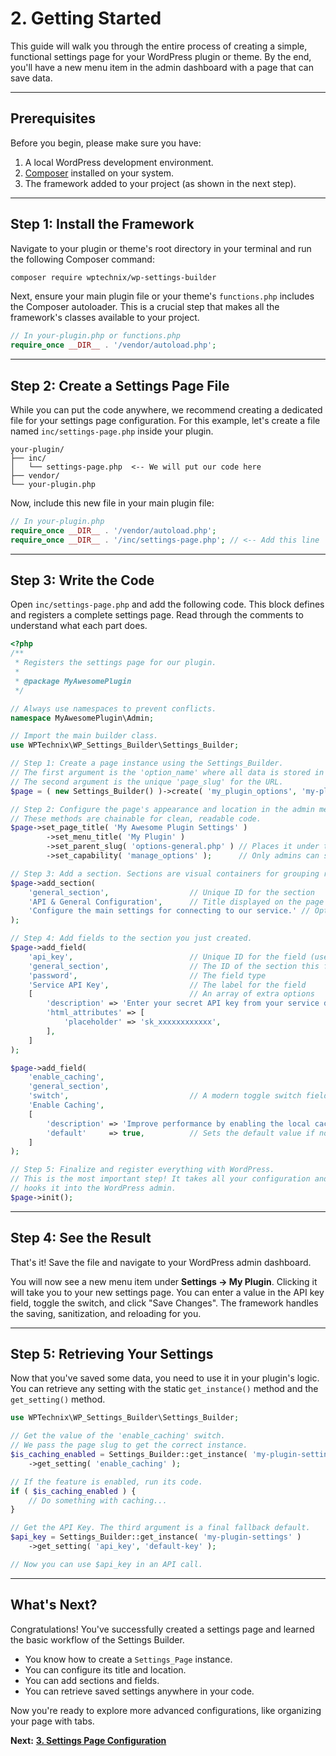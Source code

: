# 2. Getting Started

This guide will walk you through the entire process of creating a simple, functional settings page for your WordPress plugin or theme. By the end, you'll have a new menu item in the admin dashboard with a page that can save data.

---

## Prerequisites

Before you begin, please make sure you have:

1.  A local WordPress development environment.
2.  [Composer](https://getcomposer.org/) installed on your system.
3.  The framework added to your project (as shown in the next step).

---

## Step 1: Install the Framework

Navigate to your plugin or theme's root directory in your terminal and run the following Composer command:

```bash
composer require wptechnix/wp-settings-builder
```

Next, ensure your main plugin file or your theme's `functions.php` includes the Composer autoloader. This is a crucial step that makes all the framework's classes available to your project.

```php
// In your-plugin.php or functions.php
require_once __DIR__ . '/vendor/autoload.php';
```

---

## Step 2: Create a Settings Page File

While you can put the code anywhere, we recommend creating a dedicated file for your settings page configuration. For this example, let's create a file named `inc/settings-page.php` inside your plugin.

```
your-plugin/
├── inc/
│   └── settings-page.php  <-- We will put our code here
├── vendor/
└── your-plugin.php
```

Now, include this new file in your main plugin file:

```php
// In your-plugin.php
require_once __DIR__ . '/vendor/autoload.php';
require_once __DIR__ . '/inc/settings-page.php'; // <-- Add this line
```

---

## Step 3: Write the Code

Open `inc/settings-page.php` and add the following code. This block defines and registers a complete settings page. Read through the comments to understand what each part does.

```php
<?php
/**
 * Registers the settings page for our plugin.
 *
 * @package MyAwesomePlugin
 */

// Always use namespaces to prevent conflicts.
namespace MyAwesomePlugin\Admin;

// Import the main builder class.
use WPTechnix\WP_Settings_Builder\Settings_Builder;

// Step 1: Create a page instance using the Settings_Builder.
// The first argument is the 'option_name' where all data is stored in a single array.
// The second argument is the unique 'page_slug' for the URL.
$page = ( new Settings_Builder() )->create( 'my_plugin_options', 'my-plugin-settings' );

// Step 2: Configure the page's appearance and location in the admin menu.
// These methods are chainable for clean, readable code.
$page->set_page_title( 'My Awesome Plugin Settings' )
        ->set_menu_title( 'My Plugin' )
        ->set_parent_slug( 'options-general.php' ) // Places it under the main "Settings" menu
        ->set_capability( 'manage_options' );      // Only admins can see it

// Step 3: Add a section. Sections are visual containers for grouping related fields.
$page->add_section(
    'general_section',                  // Unique ID for the section
    'API & General Configuration',      // Title displayed on the page
    'Configure the main settings for connecting to our service.' // Optional description
);

// Step 4: Add fields to the section you just created.
$page->add_field(
    'api_key',                          // Unique ID for the field (used for saving/retrieving data)
    'general_section',                  // The ID of the section this field belongs to
    'password',                         // The field type
    'Service API Key',                  // The label for the field
    [                                   // An array of extra options
        'description' => 'Enter your secret API key from your service dashboard.',
        'html_attributes' => [
            'placeholder' => 'sk_xxxxxxxxxxxx',
        ],
    ]
);

$page->add_field(
    'enable_caching',
    'general_section',
    'switch',                           // A modern toggle switch field type
    'Enable Caching',
    [
        'description' => 'Improve performance by enabling the local cache.',
        'default'     => true,          // Sets the default value if none is saved yet
    ]
);

// Step 5: Finalize and register everything with WordPress.
// This is the most important step! It takes all your configuration and
// hooks it into the WordPress admin.
$page->init();
```

---

## Step 4: See the Result

That's it! Save the file and navigate to your WordPress admin dashboard.

You will now see a new menu item under **Settings → My Plugin**. Clicking it will take you to your new settings page. You can enter a value in the API key field, toggle the switch, and click "Save Changes". The framework handles the saving, sanitization, and reloading for you.

---

## Step 5: Retrieving Your Settings

Now that you've saved some data, you need to use it in your plugin's logic. You can retrieve any setting with the static `get_instance()` method and the `get_setting()` method.

```php
use WPTechnix\WP_Settings_Builder\Settings_Builder;

// Get the value of the 'enable_caching' switch.
// We pass the page slug to get the correct instance.
$is_caching_enabled = Settings_Builder::get_instance( 'my-plugin-settings' )
    ->get_setting( 'enable_caching' );

// If the feature is enabled, run its code.
if ( $is_caching_enabled ) {
    // Do something with caching...
}

// Get the API Key. The third argument is a final fallback default.
$api_key = Settings_Builder::get_instance( 'my-plugin-settings' )
    ->get_setting( 'api_key', 'default-key' );

// Now you can use $api_key in an API call.
```

---

## What's Next?

Congratulations! You've successfully created a settings page and learned the basic workflow of the Settings Builder.

*   You know how to create a `Settings_Page` instance.
*   You can configure its title and location.
*   You can add sections and fields.
*   You can retrieve saved settings anywhere in your code.

Now you're ready to explore more advanced configurations, like organizing your page with tabs.

**Next:** [**3. Settings Page Configuration**](./03-settings-page-configuration.md)